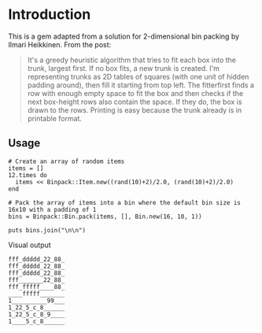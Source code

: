 # Introduction
This is a gem adapted from a solution for 2-dimensional bin packing by Ilmari Heikkinen. From the post:

> It's a greedy heuristic algorithm that tries to fit each box into the trunk, largest first.
> If no box fits, a new trunk is created.
> I'm representing trunks as 2D tables of squares (with one unit of hidden padding around), then fill it starting from top left.
> The fitterfirst finds a row with enough empty space to fit the box and then checks if the next box-height rows also contain the space.
> If they do, the box is drawn to the rows.
> Printing is easy because the trunk already is in printable format.

## Usage
    # Create an array of random items
    items = []
    12.times do
      items << Binpack::Item.new((rand(10)+2)/2.0, (rand(10)+2)/2.0)
    end

    # Pack the array of items into a bin where the default bin size is 16x10 with a padding of 1
    bins = Binpack::Bin.pack(items, [], Bin.new(16, 10, 1))

    puts bins.join("\n\n")
  
Visual output

    fff_ddddd_22_88_
    fff_ddddd_22_88_
    fff_ddddd_22_88_
    fff_______22_88_
    fff_fffff____88_
    ____fffff_______
    1__________99___
    1_22_5_c_8______
    1_22_5_c_8_9____
    1____5_c_8______

